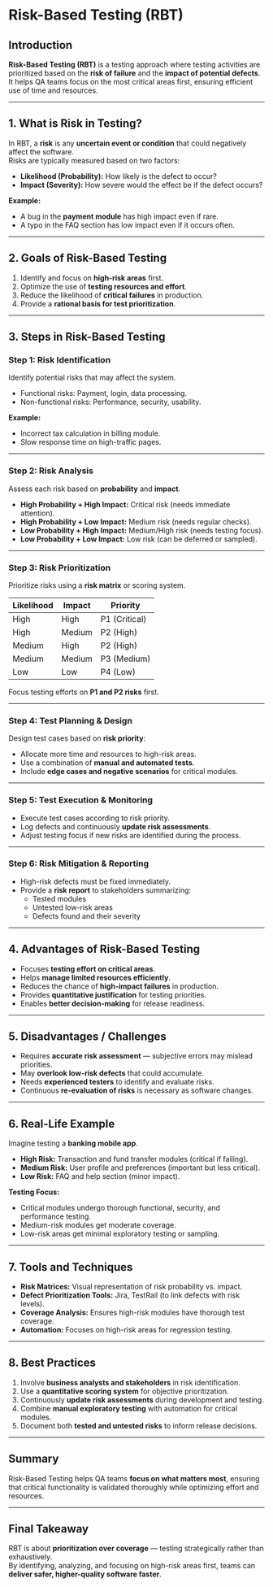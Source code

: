 # Risk-Based Testing (RBT)

## Introduction
**Risk-Based Testing (RBT)** is a testing approach where testing activities are prioritized based on the **risk of failure** and the **impact of potential defects**.  
It helps QA teams focus on the most critical areas first, ensuring efficient use of time and resources.

---

## 1. What is Risk in Testing?
In RBT, a **risk** is any **uncertain event or condition** that could negatively affect the software.  
Risks are typically measured based on two factors:
- **Likelihood (Probability):** How likely is the defect to occur?  
- **Impact (Severity):** How severe would the effect be if the defect occurs?

**Example:**  
- A bug in the **payment module** has high impact even if rare.  
- A typo in the FAQ section has low impact even if it occurs often.

---

## 2. Goals of Risk-Based Testing
1. Identify and focus on **high-risk areas** first.  
2. Optimize the use of **testing resources and effort**.  
3. Reduce the likelihood of **critical failures** in production.  
4. Provide a **rational basis for test prioritization**.  

---

## 3. Steps in Risk-Based Testing

### Step 1: Risk Identification
Identify potential risks that may affect the system.  
- Functional risks: Payment, login, data processing.  
- Non-functional risks: Performance, security, usability.  

**Example:**  
- Incorrect tax calculation in billing module.  
- Slow response time on high-traffic pages.  

---

### Step 2: Risk Analysis
Assess each risk based on **probability** and **impact**.  
- **High Probability + High Impact:** Critical risk (needs immediate attention).  
- **High Probability + Low Impact:** Medium risk (needs regular checks).  
- **Low Probability + High Impact:** Medium/High risk (needs testing focus).  
- **Low Probability + Low Impact:** Low risk (can be deferred or sampled).  

---

### Step 3: Risk Prioritization
Prioritize risks using a **risk matrix** or scoring system.

| Likelihood | Impact | Priority |
|------------|--------|---------|
| High | High | P1 (Critical) |
| High | Medium | P2 (High) |
| Medium | High | P2 (High) |
| Medium | Medium | P3 (Medium) |
| Low | Low | P4 (Low) |

Focus testing efforts on **P1 and P2 risks** first.

---

### Step 4: Test Planning & Design
Design test cases based on **risk priority**:  
- Allocate more time and resources to high-risk areas.  
- Use a combination of **manual and automated tests**.  
- Include **edge cases and negative scenarios** for critical modules.

---

### Step 5: Test Execution & Monitoring
- Execute test cases according to risk priority.  
- Log defects and continuously **update risk assessments**.  
- Adjust testing focus if new risks are identified during the process.

---

### Step 6: Risk Mitigation & Reporting
- High-risk defects must be fixed immediately.  
- Provide a **risk report** to stakeholders summarizing:  
  - Tested modules  
  - Untested low-risk areas  
  - Defects found and their severity  

---

## 4. Advantages of Risk-Based Testing
- Focuses **testing effort on critical areas**.  
- Helps **manage limited resources efficiently**.  
- Reduces the chance of **high-impact failures** in production.  
- Provides **quantitative justification** for testing priorities.  
- Enables **better decision-making** for release readiness.  

---

## 5. Disadvantages / Challenges
- Requires **accurate risk assessment** — subjective errors may mislead priorities.  
- May **overlook low-risk defects** that could accumulate.  
- Needs **experienced testers** to identify and evaluate risks.  
- Continuous **re-evaluation of risks** is necessary as software changes.  

---

## 6. Real-Life Example
Imagine testing a **banking mobile app**.

- **High Risk:** Transaction and fund transfer modules (critical if failing).  
- **Medium Risk:** User profile and preferences (important but less critical).  
- **Low Risk:** FAQ and help section (minor impact).  

**Testing Focus:**  
- Critical modules undergo thorough functional, security, and performance testing.  
- Medium-risk modules get moderate coverage.  
- Low-risk areas get minimal exploratory testing or sampling.

---

## 7. Tools and Techniques
- **Risk Matrices:** Visual representation of risk probability vs. impact.  
- **Defect Prioritization Tools:** Jira, TestRail (to link defects with risk levels).  
- **Coverage Analysis:** Ensures high-risk modules have thorough test coverage.  
- **Automation:** Focuses on high-risk areas for regression testing.  

---

## 8. Best Practices
1. Involve **business analysts and stakeholders** in risk identification.  
2. Use a **quantitative scoring system** for objective prioritization.  
3. Continuously **update risk assessments** during development and testing.  
4. Combine **manual exploratory testing** with automation for critical modules.  
5. Document both **tested and untested risks** to inform release decisions.  

---

## Summary
Risk-Based Testing helps QA teams **focus on what matters most**, ensuring that critical functionality is validated thoroughly while optimizing effort and resources.

---

## Final Takeaway
RBT is about **prioritization over coverage** — testing strategically rather than exhaustively.  
By identifying, analyzing, and focusing on high-risk areas first, teams can **deliver safer, higher-quality software faster**.
